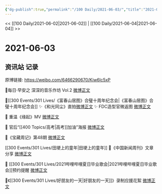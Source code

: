 ```yaml
---
{"dg-publish":true,"permalink":"/100 Daily/2021-06-03/","title":"2021-06-03","created":"2023-04-09T21:01:58.872+08:00","updated":"2023-04-09T21:02:57.493+08:00"}
---
```



<< [[100 Daily/2021-06-02\|2021-06-02]] | [[100 Daily/2021-06-04\|2021-06-04]] >>

# 2021-06-03

## 资讯站 记录

原博链接: https://weibo.com/6466290670/Kiw6lc5xP

🌟每日·早安之
深深的音乐作坊 Vol.2 [微博正文](https://weibo.com/6466290670/KiqsNqzCk)

🌟[[300 Events/301 Lives/《富春山居图》合璧十周年纪念会\|《富春山居图》合璧十周年纪念会]]
✨《和光同尘》直拍[微博正文](https://weibo.com/6466290670/Kis64mlzB)
✨ FDC造型官微返图 [微博正文](https://weibo.com/6466290670/Kis7GxGn2)

🌟 重温《缘起》MV [微博正文](https://m.weibo.cn/6466290670/4644140732646411)

🌟 官后“[[400 Topics/高考\|高考]]加油”海报 [微博正文](https://weibo.com/6466290670/KiuyprH8X)

🌟《宝藏周记》第48期 [微博正文](https://weibo.com/6466290670/KirLtx0tR)

[[300 Events/301 Lives/田埂上的童年\|田埂上的童年]]
🌟《中国新闻周刊》文章分享 [微博正文](https://weibo.com/6466290670/KitHvfEEs)

🌟 [[300 Events/301 Lives/2021哔哩哔哩夏日毕业歌会\|2021哔哩哔哩夏日毕业歌会]]预约提醒 [微博正文](https://weibo.com/6466290670/KitCgvTX6)

🌟《[[300 Events/301 Lives/好朋友的一天\|好朋友的一天]]》录制应援花絮 [微博正文](https://weibo.com/6466290670/Kiwg5a7CM)
